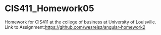 # CIS411_Homework05
Homework for CIS411 at the college of business at University of Louisville. Link to Assignment:https://github.com/wesreisz/angular-homework2
